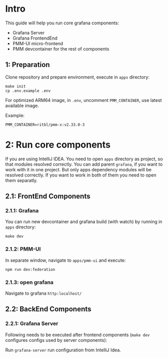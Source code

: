 # Intro

This guide will help you run core grafana components:

- Grafana Server
- Grafana FrontendEnd
- PMM-UI micro-frontend
- PMM devcontainer for the rest of components

## 1: Preparation

Clone repository and prepare environment, execute in `apps` directory:

```shell
make init
cp .env.example .env
```

For optimized ARM64 image, in `.env`, uncomment `PMM_CONTAINER`, use latest available image.

Example:

```dotenv
PMM_CONTAINER=ritbl/pmm-x:v2.33.0-3
```

# 2: Run core components

If you are using IntelliJ IDEA. You need to open `apps` directory as project, so that modules resolved correctly.
You can add parent `grafana`, if you want to work with it in one project. But only apps dependency modules will be resolved
correctly. If you want to work in both of them you need to open them separatly.

## 2.1: FrontEnd Components

### 2.1.1: Grafana

You can run new devcontainer and grafana build (with watch) by running in `apps` directory:

```shell
make dev
```

### 2.1.2: PMM-UI

In separate window, navigate to `apps/pmm-ui` and execute:

```shell
npm run dev:federation
```

### 2.1.3: open grafana

Navigate to grafana `http:localhost/`

## 2.2: BackEnd Components

### 2.2.1: Grafana Server

Following needs to be executed after frontend components (`make dev` configures configs used by server components):

Run `grafana-server` run configuration from IntelliJ Idea.
